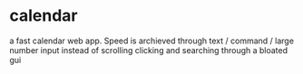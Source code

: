# calendar
a fast calendar web app. Speed is archieved through text / command / large number input instead of scrolling clicking and searching through a bloated gui
